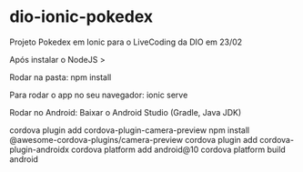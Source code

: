 # dio-ionic-pokedex
Projeto Pokedex em Ionic para o LiveCoding da DIO em 23/02

Após instalar o NodeJS > 

Rodar na pasta:
npm install

Para rodar o app no seu navegador:
ionic serve

Rodar no Android:
Baixar o Android Studio (Gradle, Java JDK)

cordova plugin add cordova-plugin-camera-preview
npm install @awesome-cordova-plugins/camera-preview
cordova plugin add cordova-plugin-androidx
cordova platform add android@10
cordova platform build android
